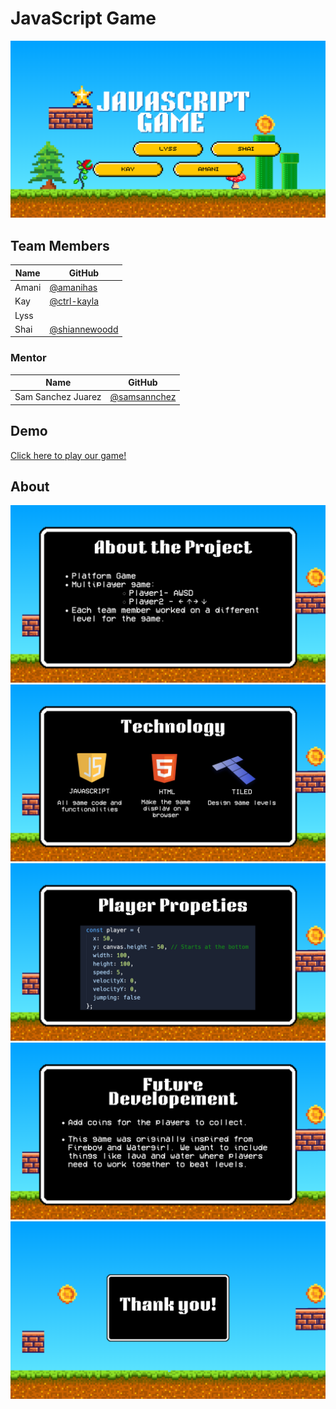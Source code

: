 # JavaScript Game
![alt text](Presentation/1.png)

## Team Members

| Name              | GitHub                                                      | 
| ----------------- | ----------------------------------------------------------- | 
| Amani    | [@amanihas](https://github.com/amanihas)  |
| Kay   | [@ctrl-kayla](https://github.com/ctrl-kayla)  |
| Lyss   |  |
| Shai   | [@shiannewoodd](https://github.com/shiannewoodd)  |

### Mentor

| Name              | GitHub                                                      |   
| ----------------- | ----------------------------------------------------------- |  
| Sam Sanchez Juarez  | [@samsannchez](https://github.com/samsannchez)       |          

## Demo
[Click here to play our game!](https://girlswhocodeucf.github.io/All-In-One)

## About 
![alt text](Presentation/2.png)
![alt text](Presentation/3.png)
![alt text](Presentation/4.png)
![alt text](Presentation/6.png)
![alt text](Presentation/7.png)



